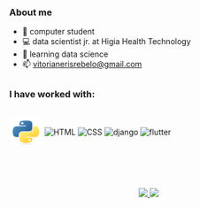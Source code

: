 ### About me

- 📖 computer student
- 💻 data scientist jr. at Higia Health Technology
- 🌱 learning data science
- 📫 vitorianerisrebelo@gmail.com
##
  ### I have worked with:
  <div style="display: inline_block"><br>
  <img align="center" alt="Rafa-Python" height="50" width="60" src="https://raw.githubusercontent.com/devicons/devicon/master/icons/python/python-original.svg">
  <img align="center" alt="HTML" height="70" width="50" src="https://cdn.jsdelivr.net/gh/devicons/devicon/icons/html5/html5-original-wordmark.svg">
  <img align="center" alt="CSS" height="70" width="50" src="https://cdn.jsdelivr.net/gh/devicons/devicon/icons/css3/css3-original-wordmark.svg">
  <img align="center" alt="django" height="80" width="80" src="https://cdn.jsdelivr.net/gh/devicons/devicon/icons/django/django-plain-wordmark.svg">
  <img align="center" alt="flutter" height="40" width="50" src="https://cdn.jsdelivr.net/gh/devicons/devicon/icons/flutter/flutter-original.svg" />

  </div>
  
  ## 
<br><br>
<div align="center">
  <a href="https://github.com/torineris">
  <img height="150em" src="https://github-readme-stats.vercel.app/api?username=torineris&show_icons=true&theme=dracula&include_all_commits=true&count_private=true"/>
  <img height="150em" src="https://github-readme-stats.vercel.app/api/top-langs/?username=torineris&layout=compact&langs_count=8&theme=dracula"/>
</div>
  
